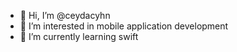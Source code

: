 - 👋 Hi, I’m @ceydacyhn
- 👀 I’m interested in mobile application development
- 🌱 I’m currently learning swift


<!---
ceydacyhn/ceydacyhn is a ✨ special ✨ repository because its `README.md` (this file) appears on your GitHub profile.
You can click the Preview link to take a look at your changes.
--->
